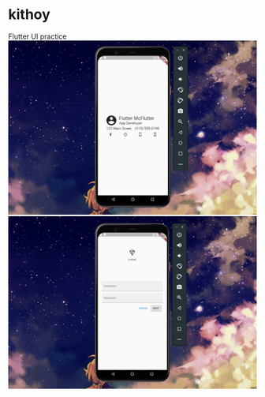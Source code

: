 # kithoy

Flutter UI practice
![Screenshot](https://github.com/tumininucodes/kithoy/blob/main/screenshots/business%20card.jpg)  
![Screenshot](https://github.com/tumininucodes/kithoy/blob/main/screenshots/login%20page.jpg)  
